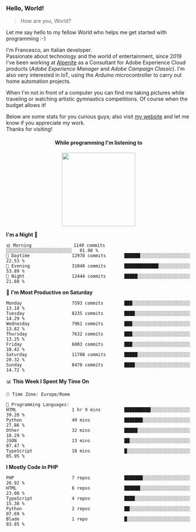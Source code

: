 ### Hello, World!

> How are you, World?

Let me say hello to my fellow World who helps me get started with programming :-)

I'm Francesco, an Italian developer.  
Passionate about technology and the world of entertainment, since 2019 I've been working at [Alpenite](https://www.alpenite.com) as a Consultant for Adobe Experience Cloud products (*Adobe Experience Manager* and *Adobe Campaign Classic*). I'm also very interested in IoT, using the *Arduino* microcontroller to carry out home automation projects.

When I'm not in front of a computer you can find me taking pictures while traveling or watching artistic gymnastics competitions. Of course when the budget allows it!

Below are some stats for you curious guys; also visit [my website](https://www.francescorega.eu) and let me know if you appreciate my work.  
Thanks for visiting!

<div align="center">
  <h4>While programming I'm listening to</h4>
  <a href="https://apps.francescorega.eu/now-playing/11147232609" target="_blank"><img src="https://apps.francescorega.eu/now-playing/11147232609" width="200"></a>
</div>

<!--START_SECTION:waka-->
**I'm a Night 🦉** 

```text
🌞 Morning                1140 commits        ░░░░░░░░░░░░░░░░░░░░░░░░░   01.98 % 
🌆 Daytime                12978 commits       ██████░░░░░░░░░░░░░░░░░░░   22.53 % 
🌃 Evening                31048 commits       █████████████░░░░░░░░░░░░   53.89 % 
🌙 Night                  12444 commits       █████░░░░░░░░░░░░░░░░░░░░   21.60 % 
```
📅 **I'm Most Productive on Saturday** 

```text
Monday                   7593 commits        ███░░░░░░░░░░░░░░░░░░░░░░   13.18 % 
Tuesday                  8235 commits        ████░░░░░░░░░░░░░░░░░░░░░   14.29 % 
Wednesday                7961 commits        ███░░░░░░░░░░░░░░░░░░░░░░   13.82 % 
Thursday                 7632 commits        ███░░░░░░░░░░░░░░░░░░░░░░   13.25 % 
Friday                   6003 commits        ███░░░░░░░░░░░░░░░░░░░░░░   10.42 % 
Saturday                 11708 commits       █████░░░░░░░░░░░░░░░░░░░░   20.32 % 
Sunday                   8478 commits        ████░░░░░░░░░░░░░░░░░░░░░   14.72 % 
```


📊 **This Week I Spent My Time On** 

```text
🕑︎ Time Zone: Europe/Rome

💬 Programming Languages: 
HTML                     1 hr 9 mins         ██████████░░░░░░░░░░░░░░░   39.28 % 
Python                   49 mins             ███████░░░░░░░░░░░░░░░░░░   27.86 % 
Other                    32 mins             █████░░░░░░░░░░░░░░░░░░░░   18.29 % 
JSON                     13 mins             ██░░░░░░░░░░░░░░░░░░░░░░░   07.47 % 
TypeScript               10 mins             █░░░░░░░░░░░░░░░░░░░░░░░░   05.95 % 
```

**I Mostly Code in PHP** 

```text
PHP                      7 repos             ███████░░░░░░░░░░░░░░░░░░   26.92 % 
HTML                     6 repos             ██████░░░░░░░░░░░░░░░░░░░   23.08 % 
TypeScript               4 repos             ████░░░░░░░░░░░░░░░░░░░░░   15.38 % 
Python                   2 repos             ██░░░░░░░░░░░░░░░░░░░░░░░   07.69 % 
Blade                    1 repo              █░░░░░░░░░░░░░░░░░░░░░░░░   03.85 % 
```




<!--END_SECTION:waka-->
